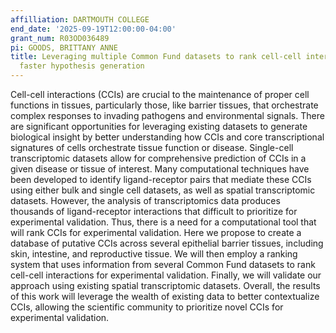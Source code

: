 ```yaml
---
affilliation: DARTMOUTH COLLEGE
end_date: '2025-09-19T12:00:00-04:00'
grant_num: R03OD036489
pi: GOODS, BRITTANY ANNE
title: Leveraging multiple Common Fund datasets to rank cell-cell interactions for
  faster hypothesis generation
---
```

Cell-cell interactions (CCIs) are crucial to the maintenance of proper cell functions in tissues, particularly those, like barrier tissues, that orchestrate complex responses to invading pathogens and environmental signals. There are significant opportunities for leveraging existing datasets to generate biological insight by better understanding how CCIs and core transcriptional signatures of cells orchestrate tissue function or disease. Single-cell transcriptomic datasets allow for comprehensive prediction of CCIs in a given disease or tissue of interest. Many computational techniques have been developed to identify ligand-receptor pairs that mediate these CCIs using either bulk and single cell datasets, as well as spatial transcriptomic datasets. However, the analysis of transcriptomics data produces thousands of ligand-receptor interactions that difficult to prioritize for experimental validation. Thus, there is a need for a computational tool that will rank CCIs for experimental validation. Here we propose to create a database of putative CCIs across several epithelial barrier tissues, including skin, intestine, and reproductive tissue. We will then employ a ranking system that uses information from several Common Fund datasets to rank cell-cell interactions for experimental validation. Finally, we will validate our approach using existing spatial transcriptomic datasets. Overall, the results of this work will leverage the wealth of existing data to better contextualize CCIs, allowing the scientific community to prioritize novel CCIs for experimental validation.